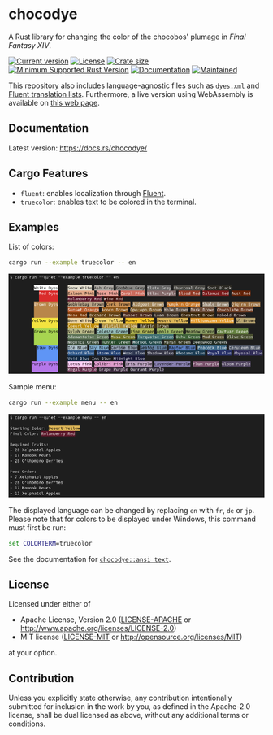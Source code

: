 # chocodye

A Rust library for changing the color of the chocobos' plumage in *Final Fantasy XIV*.

[![Current version](https://img.shields.io/crates/v/chocodye)](https://crates.io/crates/chocodye/)
[![License](https://img.shields.io/crates/l/chocodye)](#license)
[![Crate size](https://img.shields.io/badge/crate%20size-30.6%20KiB-blue)]()
[![Minimum Supported Rust Version](https://img.shields.io/badge/MSRV-1.70-blue)](https://blog.rust-lang.org/2023/06/01/Rust-1.70.0.html)
[![Documentation](https://img.shields.io/docsrs/chocodye)](https://docs.rs/chocodye/)
[![Maintained](https://img.shields.io/maintenance/yes/2023)]()

This repository also includes language-agnostic files such as [`dyes.xml`](src/xml/dyes.xml)
and [Fluent translation lists](src/ftl/).
Furthermore, a live version using WebAssembly  is available on [this web page](https://she3py.github.io/chocodye/).

## Documentation

Latest version:
https://docs.rs/chocodye/

## Cargo Features

- `fluent`: enables localization through [Fluent](https://projectfluent.org/).
- `truecolor`: enables text to be colored in the terminal.

## Examples

List of colors:
```bash
cargo run --example truecolor -- en
```

![Result of running the truecolor example](https://github.com/ShE3py/chocodye/blob/4898eb80cf600dc3e179a4758ba90e3a060bafdd/examples/truecolor.png?raw=true)

Sample menu:

```bash
cargo run --example menu -- en
```

![Result of running the menu example](https://github.com/ShE3py/chocodye/blob/4898eb80cf600dc3e179a4758ba90e3a060bafdd/examples/menu.png?raw=true)

The displayed language can be changed by replacing `en` with `fr`, `de` or `jp`.
Please note that for colors to be displayed under Windows, this command must first be run:
```bat
set COLORTERM=truecolor
```
See the documentation for [`chocodye::ansi_text`](https://docs.rs/chocodye/latest/chocodye/fn.ansi_text.html).

## License

Licensed under either of

 * Apache License, Version 2.0
   ([LICENSE-APACHE](LICENSE-APACHE) or http://www.apache.org/licenses/LICENSE-2.0)
 * MIT license
   ([LICENSE-MIT](LICENSE-MIT) or http://opensource.org/licenses/MIT)

at your option.

## Contribution

Unless you explicitly state otherwise, any contribution intentionally submitted
for inclusion in the work by you, as defined in the Apache-2.0 license, shall be
dual licensed as above, without any additional terms or conditions.
